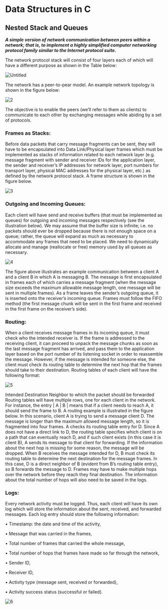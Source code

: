 # Data Structures in C

## Nested Stack and Queues



**_A simple version of network communication between peers within
a network; that is, to implement a highly simplified computer networking protocol family
similar to the Internet protocol suite._**

The network protocol stack will consist of four layers each of which will have a different
purpose as shown in the Table below:

![Untitled](https://user-images.githubusercontent.com/32525636/61930796-8c409800-af87-11e9-8ed2-ff47c29a7b17.png)

The network has a peer-to-pear model. An example network topology is shown in the
figure below:

![2](https://user-images.githubusercontent.com/32525636/61930803-8fd41f00-af87-11e9-9fd2-7cbd8a8cd6fe.png)

The objective is to enable the peers (we’ll refer to them as clients) to communicate to each
other by exchanging messages while abiding by a set of protocols.


### Frames as Stacks:

Before data packets that carry message fragments can be sent, they will have to be encapsulated 
into Data Link/Physical layer frames which must be implemented as stacks of
information related to each network layer (e.g. message fragment with sender and receiver
IDs for the application layer, the sender and receiver’s IP addresses for network layer, port
numbers for transport layer, physical MAC addresses for the physical layer, etc.) as defined
by the network protocol stack. A frame structure is shown in the figure below.


![3](https://user-images.githubusercontent.com/32525636/61930918-e4779a00-af87-11e9-867e-8b5cd3bb4ae0.png)


### Outgoing and Incoming Queues:

Each client will have send and receive buffers (that must be implemented as queues) for
outgoing and incoming messages respectively (see the illustration below). We may assume
that the buffer size is infinite; i.e. no packets should ever be dropped because there is not
enough space on a queue; rather, the queue will expand as much as necessary to accommodate
any frames that need to be placed. We need to dynamically allocate and manage (reallocate
or free) memory used by all queues as necessary.

![4](https://user-images.githubusercontent.com/32525636/61930807-95ca0000-af87-11e9-8ea6-3117800a9642.png)


The figure above illustrates an example communication between a client A and a client B in
which A is messaging B. The message is first encapsulated in frames each of which carries a
message fragment (when the message size exceeds the maximum allowable message length,
one message will be sent in multiple frames). As a frame leaves the sender’s outgoing queue, it
is inserted onto the receiver’s incoming queue. Frames must follow the FIFO method (the first
message chunk will be sent in the first frame and received in the first frame on the receiver’s
side).


### Routing:

When a client receives message frames in its incoming queue, it must check who the intended
receiver is. If the frame is addressed to the receiving client, it can proceed to unpack the
message chunks as soon as the last message fragment has arrived, and pass them to the
application layer based on the port number of its listening socket in order to reassemble
the message. However, if the message is intended for someone else, the client must check its
routing table to determine the next hop that the frames should take to their destination.
Routing tables of each client will have the following format:


![5](https://user-images.githubusercontent.com/32525636/61930811-982c5a00-af87-11e9-9e29-0b5be15cf7b7.png)



Intended Destination Neighbor to which the packet should be forwarded
Routing tables will have multiple rows, one for each client in the network. For instance, the
entry | A | B | means that if a client needs to reach A, it should send the frame to B.
A routing example is illustrated in the figure below. In this scenario, client A is trying to send
a message client D. The message is longer than the maximum allowed message length, so it is
fragmented into four frames. A checks its routing table entry for D. Since A does not have a
direct link to D, the routing table specifies which client is on a path that can eventually reach
D, and if such client exists (in this case it is client B), A sends its message to that client for
forwarding. If the information about the next hop is missing for some reason, the message
will be dropped. When B receives the message intended for D, B must check its routing table
to determine the next destination for the message frames. In this case, D is a direct neighbor
of B (evident from B’s routing table entry), so B forwards the message to D.
Frames may have to make multiple hops over the network before they reach they final destination. The information about the total number of hops will also need to be saved in the
logs.

### Logs:

Every network activity must be logged. Thus, each client will have its own log which will
store the information about the sent, received, and forwarded messages. Each log entry should
store the following information:

• Timestamp: the date and time of the activity,

• Message that was carried in the frames,

• Total number of frames that carried the whole message,

• Total number of hops that frames have made so far through the network,

• Sender ID,

• Receiver ID,

• Activity type (message sent, received or forwarded),

• Activity success status (successful or failed).

![6](https://user-images.githubusercontent.com/32525636/61930817-9b274a80-af87-11e9-87b1-c1d1b2ea71bf.png)

